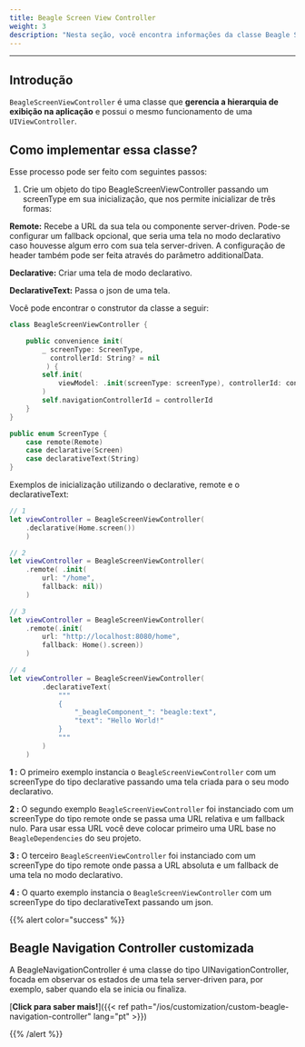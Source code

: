 ```yaml
---
title: Beagle Screen View Controller
weight: 3
description: "Nesta seção, você encontra informações da classe Beagle Screen View Controller"
---
```


---

## Introdução

`BeagleScreenViewController` é uma classe que **gerencia a hierarquia de exibição na aplicação** e possui o mesmo funcionamento de uma `UIViewController`.

## Como implementar essa classe?

Esse processo pode ser feito com seguintes passos:

1. Crie um objeto do tipo BeagleScreenViewController passando um screenType em sua inicialização, que nos permite inicializar de três formas:

**Remote:** Recebe a URL da sua tela ou componente server-driven. Pode-se configurar um fallback opcional, que seria uma tela no modo declarativo caso houvesse algum erro com sua tela server-driven. A configuração de header também pode ser feita através do parâmetro additionalData.

**Declarative:** Criar uma tela de modo declarativo.

**DeclarativeText:** Passa o json de uma tela.

Você pode encontrar o construtor da classe a seguir:

```swift
class BeagleScreenViewController {

    public convenience init(
        _ screenType: ScreenType,
          controllerId: String? = nil
         ) {
        self.init(
            viewModel: .init(screenType: screenType), controllerId: controllerId
        )
        self.navigationControllerId = controllerId
    }
}

public enum ScreenType {
    case remote(Remote)
    case declarative(Screen)
    case declarativeText(String)
}

```

Exemplos de inicialização utilizando o declarative, remote e o declarativeText:

```swift
// 1
let viewController = BeagleScreenViewController(
    .declarative(Home.screen())
    )

// 2
let viewController = BeagleScreenViewController(
    .remote( .init(
        url: "/home",
        fallback: nil))
    )

// 3
let viewController = BeagleScreenViewController(
    .remote(.init(
        url: "http://localhost:8080/home",
        fallback: Home().screen))
    )

// 4
let viewController = BeagleScreenViewController(
        .declarativeText(
            """
            {
                "_beagleComponent_": "beagle:text",
                "text": "Hello World!"
            }
            """
        )
    )

```

**1 :** O primeiro exemplo instancia o `BeagleScreenViewController` com um screenType do tipo declarative passando uma tela criada para o seu modo declarativo.

**2 :** O segundo exemplo `BeagleScreenViewController` foi instanciado com um screenType do tipo remote onde se passa uma URL relativa e um fallback nulo. Para usar essa URL você deve colocar primeiro uma URL base no `BeagleDependencies` do seu projeto.

**3 :** O terceiro `BeagleScreenViewController` foi instanciado com um screenType do tipo remote onde passa a URL absoluta e um fallback de uma tela no modo declarativo.

**4 :** O quarto exemplo instancia o `BeagleScreenViewController` com um screenType do tipo declarativeText passando um json.

{{% alert color="success" %}}

## Beagle Navigation Controller customizada

A BeagleNavigationController é uma classe do tipo UINavigationController, focada em observar os estados de uma tela server-driven para, por exemplo, saber quando ela se inicia ou finaliza.

[**Click para saber mais!**]({{< ref path="/ios/customization/custom-beagle-navigation-controller" lang="pt" >}})

{{% /alert %}}
